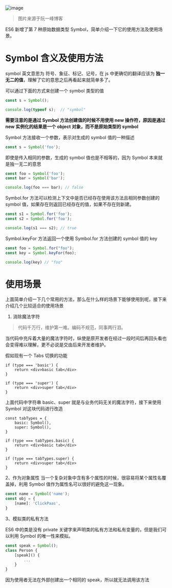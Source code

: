 ![image](https://user-gold-cdn.xitu.io/2019/4/3/169ded1a735efcff?w=600&h=428&f=jpeg&s=19235)
> 图片来源于阮一峰博客

ES6 新增了第 7 种原始数据类型 Symbol，简单介绍一下它的使用方法及使用场景。
# Symbol 含义及使用方法
symbol 英文意思为 符号、象征、标记、记号，在 js 中更确切的翻译应该为 **独一无二的值**，理解了它的意思之后再看起来就简单多了。

可以通过下面的方式来创建一个 symbol 类型的值

```js
const s = Symbol();

console.log(typeof s);  // "symbol"
```

**需要注意的是通过 Symbol 方法创建值的时候不用使用 new 操作符，原因是通过 new 实例化的结果是一个 object 对象，而不是原始类型的 symbol**

Symbol 方法接收一个参数，表示对生成的 symbol 值的一种描述
```js
const s = Symbol('foo');
```
即使是传入相同的参数，生成的 symbol 值也是不相等的，因为 Symbol 本来就是独一无二的意思
```js
const foo = Symbol('foo');
const bar = Symbol('bar');

console.log(foo === bar); // false

```
Symbol.for 方法可以检测上下文中是否已经存在使用该方法且相同参数创建的 symbol 值，如果存在则返回已经存在的值，如果不存在则新建。
```js
const s1 = Symbol.for('foo');
const s2 = Symbol.for('foo');

console.log(s1 === s2); // true
```
Symbol.keyFor 方法返回一个使用 Symbol.for 方法创建的 symbol 值的 key
```js
const foo = Symbol.for("foo");
const key = Symbol.keyFor(foo);

console.log(key) // "foo"
```

# 使用场景
上面简单介绍一下几个常用的方法，那么在什么样的场景下能够使用到呢，接下来介绍几个比较适合的使用场景

1. 消除魔法字符

> 代码千万行，维护第一难。编码不规范，同事两行泪。

当代码中充斥着大量的魔法字符时，纵使是原开发者在经过一段时间后再回头看也会变得难以理解，更不必说是交由后来开发者维护。

假如现有一个 Tabs 切换的功能

    
    if (type === 'basic') {
        return <div>basic tab</div>
    }
    
    if (type === 'super') {
        return <div>super tab</div>
    }
    
上面代码中字符串 basic、super 就是与业务代码无关的魔法字符，接下来使用 Symbol 对这块代码进行改造

    const tabTypes = {
        basic: Symbol(),
        super: Symbol(),
    }
    
    if (type === tabTypes.basic) {
        return <div>basic tab</div>
    }
    
    if (type === tabTypes.super) {
        return <div>super tab</div>
    }


2、作为对象属性
当一个复杂对象中含有多个属性的时候，很容易将某个属性名覆盖掉，利用 Symbol 值作为属性名可以很好的避免这一现象。
```js
const name = Symbol('name');
const obj = {
    [name]: 'ClickPaas',
}
```

3、模拟类的私有方法

ES6 中的类是没有 private 关键字来声明类的私有方法和私有变量的，但是我们可以利用 Symbol 的唯一性来模拟。

```js
const speak = Symbol();
class Person {
    [speak]() {
        ...
    }
}
```
因为使用者无法在外部创建出一个相同的 speak，所以就无法调用该方法